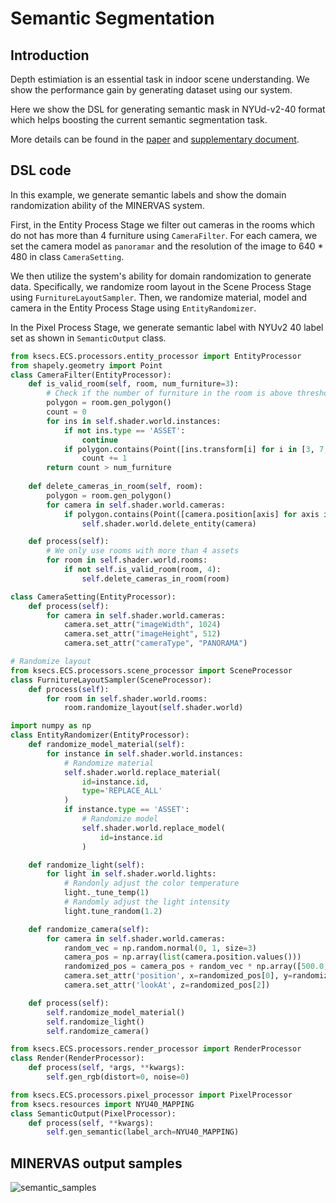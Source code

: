 # Semantic Segmentation

## Introduction
Depth estimiation is an essential task in indoor scene understanding. We show the performance gain by generating dataset using our system.

Here we show the DSL for generating semantic mask in NYUd-v2-40 format which helps boosting the current semantic segmentation task.

More details can be found in the [paper](https://arxiv.org/pdf/2107.06149.pdf) and [supplementary document](https://drive.google.com/file/d/1avGTr44sGrWx_jWiNYEIrp3R7jbNPOgj/view).
## DSL code
<!-- For room layout estimation task, we create a
filter rule using DSL in the Scene Process Stage, and setting
the type of camera as “panorama”. We also use the sampler
of the transform component to randomly move cameras, and
use the output component to write out corner positions and
camera parameters. -->
In this example, we generate semantic labels and show the domain randomization ability of the MINERVAS system.

First, in the Entity Process Stage we filter out cameras in the rooms which do not has more than 4 furniture using `CameraFilter`. 
For each camera, we set the camera model as `panoramar` and the resolution of the image to 640 * 480 in class `CameraSetting`. 

We then utilize the system's ability for domain randomization to generate data. Specifically, we randomize room layout in the Scene Process Stage using `FurnitureLayoutSampler`. Then, we randomize material, model and camera in the Entity Process Stage using `EntityRandomizer`. 

In the Pixel Process Stage, we generate semantic label with NYUv2 40 label set as shown in `SemanticOutput` class.

```python
from ksecs.ECS.processors.entity_processor import EntityProcessor
from shapely.geometry import Point
class CameraFilter(EntityProcessor):
    def is_valid_room(self, room, num_furniture=3):
        # Check if the number of furniture in the room is above threshold.
        polygon = room.gen_polygon()
        count = 0
        for ins in self.shader.world.instances:
            if not ins.type == 'ASSET':
                continue
            if polygon.contains(Point([ins.transform[i] for i in [3, 7, 11]])):
                count += 1
        return count > num_furniture
    
    def delete_cameras_in_room(self, room):
        polygon = room.gen_polygon()
        for camera in self.shader.world.cameras:
            if polygon.contains(Point([camera.position[axis] for axis in "xyz"])):
                self.shader.world.delete_entity(camera)

    def process(self):
        # We only use rooms with more than 4 assets
        for room in self.shader.world.rooms:
            if not self.is_valid_room(room, 4):
                self.delete_cameras_in_room(room)

class CameraSetting(EntityProcessor):
    def process(self):
        for camera in self.shader.world.cameras:
            camera.set_attr("imageWidth", 1024)
            camera.set_attr("imageHeight", 512)
            camera.set_attr("cameraType", "PANORAMA")

# Randomize layout
from ksecs.ECS.processors.scene_processor import SceneProcessor
class FurnitureLayoutSampler(SceneProcessor):
    def process(self):
        for room in self.shader.world.rooms:
            room.randomize_layout(self.shader.world)

import numpy as np
class EntityRandomizer(EntityProcessor):
    def randomize_model_material(self):
        for instance in self.shader.world.instances:
            # Randomize material
            self.shader.world.replace_material(
                id=instance.id,
                type='REPLACE_ALL'
            )
            if instance.type == 'ASSET':
                # Randomize model
                self.shader.world.replace_model(
                    id=instance.id
                )

    def randomize_light(self):
        for light in self.shader.world.lights:
            # Randonly adjust the color temperature
            light._tune_temp(1)
            # Randomly adjust the light intensity
            light.tune_random(1.2)

    def randomize_camera(self):
        for camera in self.shader.world.cameras:
            random_vec = np.random.normal(0, 1, size=3)
            camera_pos = np.array(list(camera.position.values()))
            randomized_pos = camera_pos + random_vec * np.array([500.0, 500.0, 100.0])
            camera.set_attr('position', x=randomized_pos[0], y=randomized_pos[1], z=randomized_pos[2])
            camera.set_attr('lookAt', z=randomized_pos[2])

    def process(self):
        self.randomize_model_material()
        self.randomize_light()
        self.randomize_camera()

from ksecs.ECS.processors.render_processor import RenderProcessor
class Render(RenderProcessor):
    def process(self, *args, **kwargs):
        self.gen_rgb(distort=0, noise=0)

from ksecs.ECS.processors.pixel_processor import PixelProcessor
from ksecs.resources import NYU40_MAPPING
class SemanticOutput(PixelProcessor):
    def process(self, **kwargs):
        self.gen_semantic(label_arch=NYU40_MAPPING)
```

<!-- First, we import some necessary packages.
```python
from ksecs.ECS.processors.pixel_processor import PixelProcessor
from ksecs.ECS.processors.entity_processor import EntityProcessor
```

For the semantic segmentation task, we set the type of camera to panorama in the Entity Process Stage, and output the semantic label image in the Pixel Process Stage.
We also map our semantic label to the NYUv2 40 label set using our DSL.

```python
class CameraSetting(EntityProcessor):
    def process(self):
        for camera in self.shader.world.cameras:
            camera.set_attr("imageWidth", 1024)
            camera.set_attr("imageHeight", 512)
            camera.set_attr("cameraType", "PANORAMA")
```

```python
class LabelMapping(PixelProcessor):
    def process(self, **kwargs):
        self.gen_semantic(label_arch=NYU40_Mapping)
``` -->

## MINERVAS output samples
<!-- TBD. -->
![semantic_samples](./../examples_figs/semantic_samples.png)

<!-- ## Experimental Setup

In this experiment, we use 2D-3D-S [[1]](#1) as the real data. We split the images into 955 for
training, 84 for validation, and 373 for testing. Then, we
synthesize 12k panoramic images using our system. Each
panorama image corresponds to one room in scenes.
We use an SGD optimizer with an initial learning rate of
2 × 10−2 with a polynomial decay policy, momentum 0.9,
and weight decay of 10−4. We set the mini-batch size to
8. In “s + r”, each batch contains 4 images from the real
dataset and 4 from the synthetic dataset. For each strategy,
we train the whole network for 10k iterations.

## Results

We show more qualitative results of semantic segmentation in Figure 5. As can be seen, training
on the synthetic and real dataset achieves the best result.
The boundary is more clear in semantic segmentation. It
demonstrates that our synthetic data could be used to im-
prove the performance of network.

![fig_segmentation](./../examples_figs/fig_semantic.png)
<!-- ![table_layout](./../examples_figs/table_layout.png) -->

<!-- ## References
<a id="1">[1]</a> 
Iro Armeni, Sasha Sax, Amir R Zamir, and Silvio Savarese. Joint 2d-3d-semantic data for indoor scene understanding. arXiv preprint arXiv:1702.01105, 2017. -->